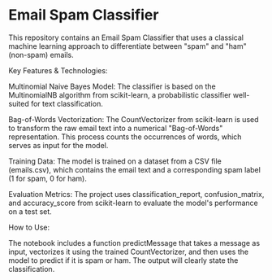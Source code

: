 # Email Spam Classifier

This repository contains an Email Spam Classifier that uses a classical machine learning approach to differentiate between "spam" and "ham" (non-spam) emails.

Key Features & Technologies:

Multinomial Naive Bayes Model: The classifier is based on the MultinomialNB algorithm from scikit-learn, a probabilistic classifier well-suited for text classification.

Bag-of-Words Vectorization: The CountVectorizer from scikit-learn is used to transform the raw email text into a numerical "Bag-of-Words" representation. This process counts the occurrences of words, which serves as input for the model.

Training Data: The model is trained on a dataset from a CSV file (emails.csv), which contains the email text and a corresponding spam label (1 for spam, 0 for ham).

Evaluation Metrics: The project uses classification_report, confusion_matrix, and accuracy_score from scikit-learn to evaluate the model's performance on a test set.

How to Use:

The notebook includes a function predictMessage that takes a message as input, vectorizes it using the trained CountVectorizer, and then uses the model to predict if it is spam or ham. The output will clearly state the classification.
